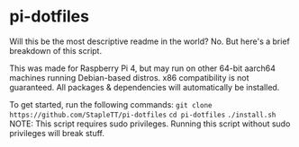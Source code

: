 # pi-dotfiles

Will this be the most descriptive readme in the world? No. But here's a brief breakdown of this script.

This was made for Raspberry Pi 4, but may run on other 64-bit aarch64 machines running Debian-based distros. x86 compatibility is not guaranteed.
All packages & dependencies will automatically be installed.

To get started, run the following commands:
`git clone https://github.com/StapleTT/pi-dotfiles`
`cd pi-dotfiles`
`./install.sh`
NOTE: This script requires sudo privileges. Running this script without sudo privileges will break stuff.
